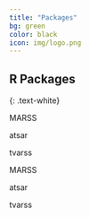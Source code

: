 ```yaml
---
title: "Packages"
bg: green
color: black
icon: img/logo.png
---
```


## R Packages
{: .text-white}

<p style="clear: both;"></p>
<div class="divcenter">
<p id="rcorners3">MARSS</p>
<p id="rcorners3">atsar</p>
<p id="rcorners3">tvarss</p>
<p style="clear: both;"></p>
</div>

<div id="pkgscontainer">
<p style="clear: both;"></p>
<p id="pkgsbox">MARSS</p>
<p id="pkgsbox">atsar</p>
<p id="pkgsbox">tvarss</p>
</div>
<div style="clear: both;"></div>

